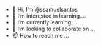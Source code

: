 - 👋 Hi, I’m @ssamuelsantos
- 👀 I’m interested in learning....
- 🌱 I’m currently learning ...
- 💞️ I’m looking to collaborate on ...
- 📫 How to reach me ...

<!---
ssamuelsantos/ssamuelsantos is a ✨ special ✨ repository because its `README.md` (this file) appears on your GitHub profile.
You can click the Preview link to take a look at your changes.
--->
